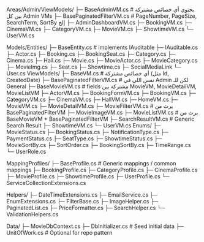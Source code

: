 ﻿Areas/Admin/ViewModels/
 ├─ BaseAdminVM.cs                 # يحتوي أي خصائص مشتركة بين كل Admin VMs
 ├─ BasePaginatedFilterVM.cs       # PageNumber, PageSize, SearchTerm, SortBy إلخ
 ├─ AdminDashboardVM.cs
 ├─ BookingVM.cs
 ├─ CinemaVM.cs
 ├─ CategoryVM.cs
 ├─ MovieVM.cs
 ├─ ShowtimeVM.cs
 └─ UserVM.cs


Models/Entities/
     ├─ BaseEntity.cs                  # implements IAuditable
     ├─ IAuditable.cs
     ├─ Actor.cs
     ├─ Booking.cs
     ├─ BookingSeat.cs
     ├─ Category.cs
     ├─ Cinema.cs
     ├─ Hall.cs
     ├─ Movie.cs
     ├─ MovieActor.cs
     ├─ MovieCategory.cs
     ├─ MovieImg.cs
     ├─ Seat.cs
     ├─ Showtime.cs
     ├─ SocialMediaLink
     └─ User.cs
    ViewModels/
     ├─ BaseVM.cs                      # أي خصائص مشتركة (مثل Id, CreatedDate)
     ├─ BasePaginatedFilterVM.cs       # نفس اللي في Admin لكن للـ General
     ├─ BaseMovieVM.cs                 # fields مشتركة بين MovieVM, MovieDetailVM, MovieListVM
     ├─ ActorVM.cs
     ├─ BookingFormVM.cs
     ├─ BookingVM.cs
     ├─ CategoryVM.cs
     ├─ CinemaVM.cs
     ├─ HallVM.cs
     ├─ HomeVM.cs
     ├─ MovieVM.cs
     ├─ MovieDetailVM.cs
     ├─ MovieFilterVM.cs               # يرث من BasePaginatedFilterVM
     ├─ MovieImageVM.cs
     ├─ MovieListVM.cs                 # يرث من BaseMovieVM + BasePaginatedFilterVM
     ├─ SearchResultVM.cs              # Generic Search Result
     ├─ ShowtimeVM.cs
     └─ UserVM.cs
    Enums/
     ├─ MovieStatus.cs
     ├─ BookingStatus.cs
     ├─ NotificationType.cs
     ├─ PaymentStatus.cs
     ├─ SeatType.cs
     ├─ ShowtimeStatus.cs
     ├─ MovieSortBy.cs
     ├─ SortOrder.cs
     ├─ BookingSortBy.cs
     ├─ TimeRange.cs
     └─ UserRole.cs


MappingProfiles/
 ├─ BaseProfile.cs                 # Generic mappings / common mappings
 ├─ BookingProfile.cs
 ├─ CategoryProfile.cs
 ├─ CinemaProfile.cs
 ├─ MovieProfile.cs
 ├─ ShowtimeProfile.cs
 ├─ UserProfile.cs
 └─ ServiceCollectionExtensions.cs


Helpers/
 ├─ DateTimeExtensions.cs
 ├─ EmailService.cs
 ├─ EnumExtensions.cs
 ├─ FilterBase.cs
 ├─ ImageHelper.cs
 ├─ PaginatedList.cs
 ├─ PriceFormatter.cs
 ├─ SearchHelper.cs
 └─ ValidationHelpers.cs

Data/
 ├─ MovieDbContext.cs
 ├─ DbInitializer.cs           # Seed initial data
 ├─ UnitOfWork.cs              # Optional for repo pattern

